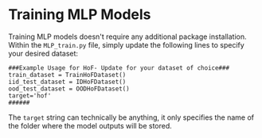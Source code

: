# Training MLP Models

Training MLP models doesn't require any additional package installation. Within the `MLP_train.py` file, simply update the following lines to specify your desired dataset:
```
###Example Usage for HoF- Update for your dataset of choice###
train_dataset = TrainHoFDataset()
iid_test_dataset = IDHoFDataset()
ood_test_dataset = OODHoFDataset()
target='hof'
######
```
The `target` string can technically be anything, it only specifies the name of the folder where the model outputs will be stored.
